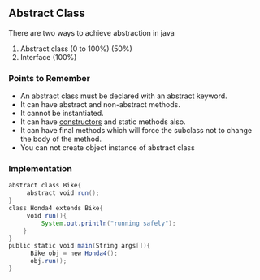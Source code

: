 ## Abstract Class

There are two ways to achieve abstraction in java
1. Abstract class (0 to 100%) (50%)
2. Interface (100%)

### Points to Remember

- An abstract class must be declared with an abstract keyword.
- It can have abstract and non-abstract methods.
- It cannot be instantiated.
- It can have [constructors](https://www.javatpoint.com/java-constructor) and static methods also.
- It can have final methods which will force the subclass not to change the body of the method.
- You can not create object instance of abstract class 

### Implementation
```java
abstract class Bike{  
	 abstract void run();  
}  
class Honda4 extends Bike{  
	 void run(){
		 System.out.println("running safely");
	}
}
public static void main(String args[]){
	  Bike obj = new Honda4();
	  obj.run();
}
```


